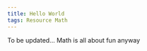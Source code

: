 ```yaml
---
title: Hello World
tags: Resource Math
---
```

To be updated... Math is all about fun anyway
<!--more-->

